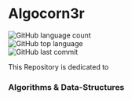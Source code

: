 # Algocorn3r
![GitHub language count](https://img.shields.io/github/languages/count/Deshwal36/Algocorn3r?color=blue&label=Languages&logo=blue&logoColor=blue)  
![GitHub top language](https://img.shields.io/github/languages/top/Deshwal36/Algocorn3r?color=green&label=Most%20Used%20C%2B%2B)  
![GitHub last commit](https://img.shields.io/github/last-commit/Deshwal36/Algocorn3r)  

This Repository is dedicated to
### Algorithms & Data-Structures


